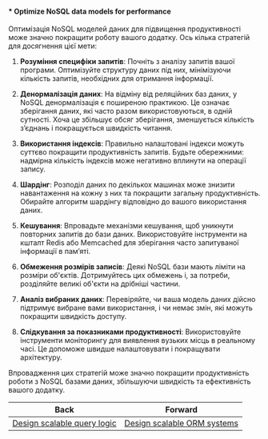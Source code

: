 #### * Optimize NoSQL data models for performance

Оптимізація NoSQL моделей даних для підвищення продуктивності може значно покращити роботу вашого додатку. Ось кілька стратегій для досягнення цієї мети:

1. **Розуміння специфіки запитів**: Почніть з аналізу запитів вашої програми. Оптимізуйте структуру даних під них, мінімізуючи кількість запитів, необхідних для отримання інформації.

2. **Денормалізація даних**: На відміну від реляційних баз даних, у NoSQL денормалізація є поширеною практикою. Це означає зберігання даних, які часто разом використовуються, в одній сутності. Хоча це збільшує обсяг зберігання, зменшується кількість з’єднань і покращується швидкість читання.

3. **Використання індексів**: Правильно налаштовані індекси можуть суттєво покращити продуктивність запитів. Будьте обережними: надмірна кількість індексів може негативно вплинути на операції запису.

4. **Шардінг**: Розподіл даних по декількох машинах може знизити навантаження на кожну з них та покращити загальну продуктивність. Обирайте алгоритм шардінгу відповідно до вашого використання даних.

5. **Кешування**: Впровадьте механізми кешування, щоб уникнути повторних запитів до бази даних. Використовуйте інструменти на кшталт Redis або Memcached для зберігання часто запитуваної інформації в пам’яті.

6. **Обмеження розмірів записів**: Деякі NoSQL бази мають ліміти на розміри об'єктів. Дотримуйтесь цих обмежень і, за потреби, розділяйте великі об'єкти на дрібніші частини.

7. **Аналіз вибраних даних**: Перевіряйте, чи ваша модель даних дійсно підтримує вибране вами використання, і чи немає змін, які можуть покращити швидкість доступу.

8. **Слідкування за показниками продуктивності**: Використовуйте інструменти моніторингу для виявлення вузьких місць в реальному часі. Це допоможе швидше налаштовувати і покращувати архітектуру.

Впровадження цих стратегій може значно покращити продуктивність роботи з NoSQL базами даних, збільшуючи швидкість та ефективність вашого додатку.

| Back | Forward |
|---|---|
| [Design scalable query logic](/ua/senior/database/create-efficient-database-queries.md)  | [Design scalable ORM systems](/ua/senior/database/design-scalable-orm-systems.md) |